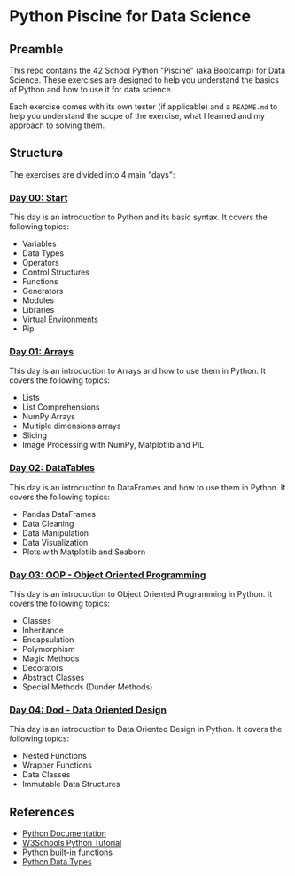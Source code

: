 # Python Piscine for Data Science

## Preamble

This repo contains the 42 School Python "Piscine" (aka Bootcamp) for Data Science. These exercises are designed to help you understand the basics of Python and how to use it for data science.

Each exercise comes with its own tester (if applicable) and a `README.md` to help you understand the scope of the exercise, what I learned and my approach to solving them.

## Structure

The exercises are divided into 4 main "days":

### [Day 00: Start](./py00)

This day is an introduction to Python and its basic syntax. It covers the following topics:

- Variables
- Data Types
- Operators
- Control Structures
- Functions
- Generators
- Modules
- Libraries
- Virtual Environments
- Pip

### [Day 01: Arrays](./py01)

This day is an introduction to Arrays and how to use them in Python. It covers the following topics:

- Lists
- List Comprehensions
- NumPy Arrays
- Multiple dimensions arrays
- Slicing
- Image Processing with NumPy, Matplotlib and PIL

### [Day 02: DataTables](./py02)

This day is an introduction to DataFrames and how to use them in Python. It covers the following topics:

- Pandas DataFrames
- Data Cleaning
- Data Manipulation
- Data Visualization
- Plots with Matplotlib and Seaborn

### [Day 03: OOP - Object Oriented Programming](./py03)

This day is an introduction to Object Oriented Programming in Python. It covers the following topics:

- Classes
- Inheritance
- Encapsulation
- Polymorphism
- Magic Methods
- Decorators
- Abstract Classes
- Special Methods (Dunder Methods)


### [Day 04: Dod - Data Oriented Design](./py04/)

This day is an introduction to Data Oriented Design in Python. It covers the following topics:

- Nested Functions
- Wrapper Functions
- Data Classes
- Immutable Data Structures


## References

- [Python Documentation](https://docs.python.org/3/)
- [W3Schools Python Tutorial](https://www.w3schools.com/python/)
- [Python built-in functions](https://www.w3schools.com/python/python_ref_functions.asp)
- [Python Data Types](https://www.w3schools.com/python/python_datatypes.asp)
